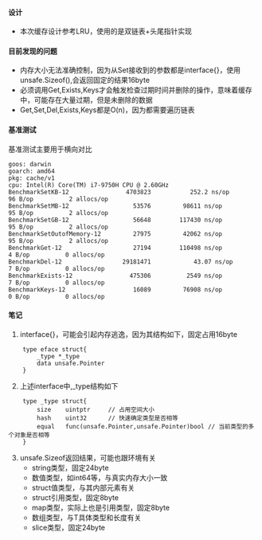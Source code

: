 #### 设计
- 本次缓存设计参考LRU，使用的是双链表+头尾指针实现


#### 目前发现的问题
- 内存大小无法准确控制，因为从Set接收到的参数都是interface{}，使用unsafe.Sizeof(),会返回固定的结果16byte
- 必须调用Get,Exists,Keys才会触发检查过期时间并删除的操作，意味着缓存中，可能存在大量过期，但是未删除的数据
- Get,Set,Del,Exists,Keys都是O(n)，因为都需要遍历链表


#### 基准测试
基准测试主要用于横向对比
```
goos: darwin
goarch: amd64
pkg: cache/v1
cpu: Intel(R) Core(TM) i7-9750H CPU @ 2.60GHz
BenchmarkSetKB-12             	 4703823	       252.2 ns/op	      96 B/op	       2 allocs/op
BenchmarkSetMB-12             	   53576	     98611 ns/op	      95 B/op	       2 allocs/op
BenchmarkSetGB-12             	   56648	    117430 ns/op	      95 B/op	       2 allocs/op
BenchmarkSetOutofMemory-12    	   27975	     42062 ns/op	      95 B/op	       2 allocs/op
BenchmarkGet-12               	   27194	    110498 ns/op	       4 B/op	       0 allocs/op
BenchmarkDel-12               	29181471	        43.07 ns/op	       7 B/op	       0 allocs/op
BenchmarkExists-12            	  475306	      2549 ns/op	       7 B/op	       0 allocs/op
BenchmarkKeys-12              	   16089	     76908 ns/op	       0 B/op	       0 allocs/op
```
#### 笔记
1. interface{}，可能会引起内存逃逸，因为其结构如下，固定占用16byte
```golang
    type eface struct{
        _type *_type    
        data unsafe.Pointer
    }
```
2. 上述interface中,_type结构如下
```golang
    type _type struct{
        size    uintptr     // 占用空间大小
        hash    uint32      // 快速确定类型是否相等
        equal   func(unsafe.Pointer,unsafe.Pointer)bool // 当前类型的多个对象是否相等
    }
```
3. unsafe.Sizeof返回结果，可能也跟环境有关
    - string类型，固定24byte
    - 数值类型，如int64等，与真实内存大小一致
    - struct值类型，与其内部元素有关
    - struct引用类型，固定8byte
    - map类型，实际上也是引用类型，固定8byte
    - 数组类型，与T具体类型和长度有关
    - slice类型，固定24byte